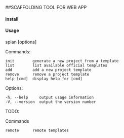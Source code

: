 ##SCAFFOLDING TOOL FOR WEB APP

#### install


#### Usage

splan <command> [options]

  Commands:

    init        generate a new project from a template
    list        list available official templates
    add         add a new project template
    remove      remove a project template
    help [cmd]  display help for [cmd]

  Options:

    -h, --help     output usage information
    -V, --version  output the version number

TODO:

  Commands

    remote      remote templates
